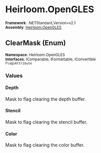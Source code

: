 # Heirloom.OpenGLES

<small>**Framework**: .NETStandard,Version=v2.1</small>  
<small>**Assembly**: [Heirloom.OpenGLES](../Heirloom.OpenGLES/Heirloom.OpenGLES.md)</small>  

## ClearMask (Enum)
<small>**Namespace**: Heirloom.OpenGLES</sub></small>  
<small>**Interfaces**: IComparable, IFormattable, IConvertible</small>  
<small>`FlagsAttribute`</small>

### Values

#### Depth
<member name="F:Heirloom.OpenGLES.ClearMask.Depth">
  <summary>
            Mask to flag clearing the depth buffer.
            </summary>
</member>

#### Stencil
<member name="F:Heirloom.OpenGLES.ClearMask.Stencil">
  <summary>
            Mask to flag clearing the stencil buffer.
            </summary>
</member>

#### Color
<member name="F:Heirloom.OpenGLES.ClearMask.Color">
  <summary>
            Mask to flag clearing the color buffer.
            </summary>
</member>


